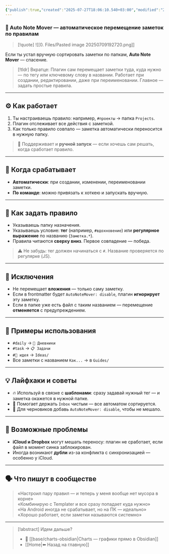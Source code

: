 ```yaml
---
{"publish":true,"created":"2025-07-27T18:06:10.540+03:00","modified":"2025-08-02T13:23:28.636+03:00","cssclasses":""}
---
```


### 📂 Auto Note Mover — автоматическое перемещение заметок по правилам

>[!quote] ![[0. Files/Pasted image 20250709192720.png]]

Если ты устал вручную сортировать заметки по папкам, **Auto Note Mover** — спасение.

> [!tldr] Вкратце:
> Плагин сам перемещает заметки туда, куда нужно — по тегу или ключевому слову в названии. Работает при создании, редактировании, даже при переименовании. Главное — задать простые правила. 

---

## ⚙️ Как работает

1. Ты настраиваешь правило: например, `#проекты` → папка `Projects`.
2. Плагин отслеживает все действия с заметкой.
3. Как только правило совпало — заметка автоматически переносится в нужную папку.


> 📌 Поддерживает и **ручной запуск** — если хочешь сам решать, когда сработает правило.

---

## 🔄 Когда срабатывает

- **Автоматически**: при создании, изменении, переименовании заметки.
- **По команде**: можно привязать к хоткею и запускать вручную.

---

## 🧩 Как задать правило

- Указываешь папку назначения.
- Указываешь условие: **тег** (например, `#вдохновение`) или **регулярное выражение** по названию (`Заметка.*`).
- Правила читаются **сверху вниз**. Первое совпадение — победа.

> ⚠️ Не забудь: тег должен начинаться с `#`. Название проверяется по регулярке (JS).

---

## 🛑 Исключения

- Не перемещает **вложения** — только саму заметку.
- Если в frontmatter будет `AutoNoteMover: disable`, плагин **игнорирует** эту заметку.
- Если в папке уже есть файл с таким названием — перемещение **отменяется** с предупреждением.

---

## 🧠 Примеры использования

- `#daily` → `📆 Дневники`
- `#task` → `📋 Задачи`
- `#🧠 идея` → `Ideas/`
- Все заметки с названием `Как...` → в `Guides/`

---

## 💡 Лайфхаки и советы

- 🔥 Используй в связке с **шаблонами**: сразу задавай нужный тег — и заметка окажется в нужной папке.
- 📂 Помогает держать `Inbox` чистым — все автоматом сортируется.
- 🚫 Для черновиков добавь `AutoNoteMover: disable`, чтобы не мешало.

---
## 🚨 Возможные проблемы

- **iCloud и Dropbox** могут мешать переносу: плагин не сработает, если файл в момент синка заблокирован.
- Иногда возникают **дубли** из-за конфликта с синхронизацией — особенно у iCloud.

---
## 🗣 Что пишут в сообществе

> «Настроил пару правил — и теперь у меня вообще нет мусора в корне»  
> «Комбинирую с Templater и все сразу попадает куда нужно»  
> «На Android иногда не срабатывает, но на ПК — идеально»  
> «Хорошо работает, если заметки называются системно»


---

> [!abstract] Идем дальше?
> - 🧠 [[base/charts-obsidian\|Charts — графики прямо в Obsidian]]
> - [[Home\|⬅️ Назад на главную]]